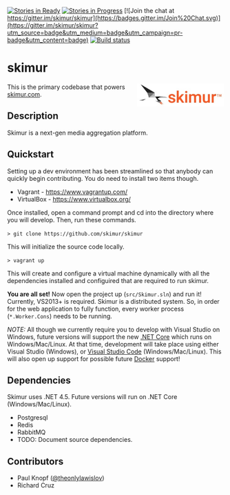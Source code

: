 [![Stories in Ready](https://badge.waffle.io/skimur/skimur.png?label=ready&title=Ready)](https://waffle.io/skimur/skimur)
[![Stories in Progress](https://badge.waffle.io/skimur/skimur.png?label=In%20Progress&title=In%20Progress)](https://waffle.io/skimur/skimur)
[![Join the chat at https://gitter.im/skimur/skimur](https://badges.gitter.im/Join%20Chat.svg)](https://gitter.im/skimur/skimur?utm_source=badge&utm_medium=badge&utm_campaign=pr-badge&utm_content=badge)
[![Build status](https://ci.appveyor.com/api/projects/status/github/skimur/skimur?branch=master&svg=true)](https://ci.appveyor.com/project/theonlylawislove/skimur)

# skimur

<img src="resources/logo-small.jpg" align="right" style="width:40%;">

This is the primary codebase that powers [skimur.com](http://www.skimur.com).

## Description

Skimur is a next-gen media aggregation platform.

## Quickstart

Setting up a dev environment has been streamlined so that anybody can quickly begin contributing. You do need to install two items though.

- Vagrant - https://www.vagrantup.com/
- VirtualBox - https://www.virtualbox.org/

Once installed, open a command prompt and cd into the directory where you will develop. Then, run these commands.

```> git clone https://github.com/skimur/skimur```

This will initialize the source code locally.

```> vagrant up```

This will create and configure a virtual machine dynamically with all the dependencies installed and configuired that are required to run skimur.

**You are all set!** Now open the project up (```src/Skimur.sln```) and run it! Currently, VS2013+ is required. Skimur is a distributed system. So, in order for the web application to fully function, every worker process (```*.Worker.Cons```) needs to be running.

*NOTE:* All though we currently require you to develop with Visual Studio on Windows, future versions will support the new [.NET Core](https://github.com/dotnet/core) which runs on Windows/Mac/Linux. At that time, development will take place using either Visual Studio (Windows), or [Visual Studio Code](https://www.visualstudio.com/en-us/products/code-vs.aspx) (Windows/Mac/Linux). This will also open up support for possible future [Docker](https://www.docker.com/) support!

## Dependencies

Skimur uses .NET 4.5. Future versions will run on .NET Core (Windows/Mac/Linux).

- Postgresql
- Redis
- RabbitMQ
- TODO: Document source dependencies.

## Contributors

- Paul Knopf ([@theonlylawislov](http://twitter.com/theonlylawislov))
- Richard Cruz
